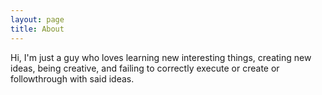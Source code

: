 ```yaml
---
layout: page
title: About
---
```


Hi, I'm just a guy who loves learning new interesting things, creating new ideas, being creative, and failing to correctly execute or create or followthrough with said ideas.
